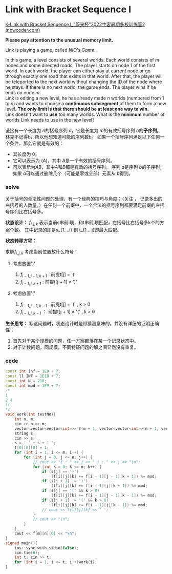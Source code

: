 # Link with Bracket Sequence I

[K-Link with Bracket Sequence I_"蔚来杯"2022牛客暑期多校训练营2 (nowcoder.com)](https://ac.nowcoder.com/acm/contest/33187/K)

**Please pay attention to the unusual memory limit.**  

Link is playing a game, called _NIO's Game_.  

In this game, a level consists of several worlds. Each world consists of $m$ nodes and some directed roads. The player starts on node $1$ of the first world. In each world, the player can either stay at current node or go through exactly one road that exists in that world. After that, the player will be teleported to the next world without changing the ID of the node where he stays. If there is no next world, the game ends. The player wins if he ends on node $m$.  
Link is editing a new level, he has already made $n$ worlds (numbered from $1$ to $n$) and wants to choose a **continuous subsegment** of them to form a new level. **The only limit is that there should be at least one way to win.**  
Link doesn't want to **use** too many worlds. What is the **minimum** number of worlds Link needs to use in the new level?

链接有一个长度为 $n$的括号序列 $a$，它是长度为 $m$的有效括号序列 $b$的**子序列**。
林克不记得$b$，所以他想知道可能的序列数$b$。
如果一个括号序列满足以下任何一个条件，那么它就是有效的：  
- 其长度为 $0$。
- 它可以表示为 $(A)$，其中 $A$是一个有效的括号序列。
- 可以表示为$AB$，其中$A$和$B$都是有效的括号序列。
序列 $a$是序列 $b$的子序列，如果 $a$可以通过删除几个（可能是零或全部）元素从 $b$得到。

### solve

关于括号的合法性问题的处理，有一个经典的技巧与角度：（关注 ， 记录多出的左括号的人数量。）在任何一个前缀中，一个合法的括号序列都要满足前缀的左括号序列比右括号多。

**状态设计：**
$f_{i , j , k}$ 表示当前s串前i项，和t串前j项匹配，左括号比右括号多k个的方案个数。
其中记录的即是s_{1....i} 到 t_{1....j}即最大匹配。

**状态转移方程：**

求解$f_{i , j , k}$ 考虑当前位置放什么符号：

1. 考虑放置')'

   1. $f_{i - 1 , j - 1 , k + 1}$ : 前提t[j] = ')'
   2. $f_{i - 1 , j , k + 1}$   : 前提t[j + 1] $\ne$ ')'
2. 考虑放置'('
   1. $f_{i - 1 , j - 1 , k - 1}$ : 前提t[j] = '(' , k > 0
   2. $f_{i - 1, j , k - 1}$ ： 前提t[j + 1] $\ne$ '(' , k > 0


**生长思考：**
写这问题时，状态设计时是带猜测意味的。并没有详细的证明正确性；

1. 首先对于某个规模的问题，任一方案都落在某一个记录状态中。
2. 对于计数问题，同规模，不同特征问题的解之间显然没有重复。

### code

```cpp
const int inf = 1E9 + 7;
const ll INF = 1E18 + 7;
const int N = 210;
const int mod = 1E9 + 7;
/*
1
2 4
)(
*/
void work(int testNo){
	int n, m;
	cin >> n >> m;
	vector<vector<vector<int>>> f(m + 1, vector<vector<int>>(n + 1, vector<int>(m + 2, 0)));
	string s;
	cin >> s;
	s = ' ' + s + ' ';
	f[0][0][0] = 1;
	for (int i = 1; i <= m; i++) {
		for (int j = 0; j <= n; j++) {
			// cout << "i : " << i << " j : " << j << "\n";
			for (int k = 0; k <= m; k++) {
				if (s[j] == ')')
					(f[i][j][k] += f[i - 1][j - 1][k + 1]) %= mod;
				if (s[j + 1] != ')')
					(f[i][j][k] += f[i - 1][j][k + 1]) %= mod;
				if (s[j] == '(' && k > 0)
					(f[i][j][k] += f[i - 1][j - 1][k - 1]) %= mod;
				if (s[j + 1] != '(' && k > 0)
					(f[i][j][k] += f[i - 1][j][k - 1]) %= mod;
				// cout << f[i][j][k] << ' ';
			}
			// cout << "\n";
		}
	}
	cout << f[m][n][0] << "\n";
}
signed main(){
	ios::sync_with_stdio(false);
	cin.tie(0);
	int t; cin >> t;
	for (int i = 1; i <= t; i++)work(i);
}
```

